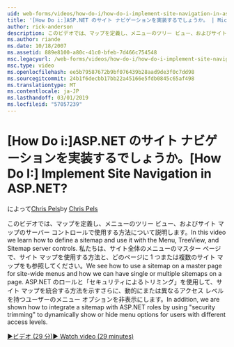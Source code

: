 ```yaml
---
uid: web-forms/videos/how-do-i/how-do-i-implement-site-navigation-in-aspnet
title: '[How Do i:]ASP.NET のサイト ナビゲーションを実装するでしょうか。 | Microsoft Docs'
author: rick-anderson
description: このビデオでは、マップを定義し、メニューのツリー ビュー、およびサイト マップのサーバー コントロールで使用する方法について説明します。 ここには、マスター ページで、サイト マップを使用する方法を参照してください.
ms.author: riande
ms.date: 10/18/2007
ms.assetid: 889e8100-a80c-41c0-bfeb-7d466c754548
msc.legacyurl: /web-forms/videos/how-do-i/how-do-i-implement-site-navigation-in-aspnet
msc.type: video
ms.openlocfilehash: ee5b79587672b9bf076439b28aad9de3f0c7dd98
ms.sourcegitcommit: 24b1f6decbb17bb22a45166e5fdb0845c65af498
ms.translationtype: MT
ms.contentlocale: ja-JP
ms.lasthandoff: 03/01/2019
ms.locfileid: "57057239"
---
```

<a name="how-do-i-implement-site-navigation-in-aspnet"></a><span data-ttu-id="615dc-105">[How Do i:]ASP.NET のサイト ナビゲーションを実装するでしょうか。</span><span class="sxs-lookup"><span data-stu-id="615dc-105">[How Do I:] Implement Site Navigation in ASP.NET?</span></span>
====================
<span data-ttu-id="615dc-106">によって[Chris Pels](https://twitter.com/chrispels)</span><span class="sxs-lookup"><span data-stu-id="615dc-106">by [Chris Pels](https://twitter.com/chrispels)</span></span>

<span data-ttu-id="615dc-107">このビデオでは、マップを定義し、メニューのツリー ビュー、およびサイト マップのサーバー コントロールで使用する方法について説明します。</span><span class="sxs-lookup"><span data-stu-id="615dc-107">In this video we learn how to define a sitemap and use it with the Menu, TreeView, and Sitemap server controls.</span></span> <span data-ttu-id="615dc-108">私たちは、サイト全体のメニューのマスター ページで、サイト マップを使用する方法と、どのページに 1 つまたは複数のサイト マップをも参照してください。</span><span class="sxs-lookup"><span data-stu-id="615dc-108">We see how to use a sitemap on a master page for site-wide menus and how we can have single or multiple sitemaps on a page.</span></span> <span data-ttu-id="615dc-109">ASP.NET のロールと「セキュリティによるトリミング」を使用して、サイト マップを統合する方法を示すさらに、動的にまたは異なるアクセス レベルを持つユーザーのメニュー オプションを非表示にします。</span><span class="sxs-lookup"><span data-stu-id="615dc-109">In addition, we are shown how to integrate a sitemap with ASP.NET roles by using "security trimming" to dynamically show or hide menu options for users with different access levels.</span></span>

[<span data-ttu-id="615dc-110">&#9654;ビデオ (29 分)</span><span class="sxs-lookup"><span data-stu-id="615dc-110">&#9654; Watch video (29 minutes)</span></span>](https://channel9.msdn.com/Blogs/ASP-NET-Site-Videos/how-do-i-implement-site-navigation-in-aspnet)
